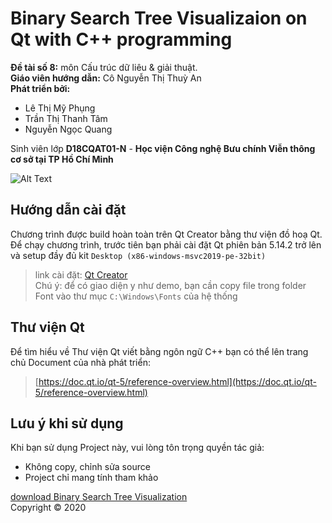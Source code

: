 # Binary Search Tree Visualizaion on Qt with C++ programming
**Đề tài số 8:** môn Cấu trúc dữ liêu & giải thuật.  
**Giáo viên hướng dẫn:** Cô Nguyễn Thị Thuỳ An  
**Phát triển bởi:**  
* Lê Thị Mỹ Phụng
* Trần Thị Thanh Tâm
* Nguyễn Ngọc Quang
  
Sinh viên lớp **D18CQAT01-N** -  **Học viện Công nghệ Bưu chính Viễn thông cơ sở tại TP Hồ Chí Minh**  

![Alt Text](https://raw.githubusercontent.com/nguyenngocquang700/BST_Visualization/master/screenshot.png)  

## Hướng dẫn cài đặt

Chương trình được build hoàn toàn trên Qt Creator bằng thư viện đồ hoạ Qt. Để chạy chương trình, trước tiên bạn phải cài đặt Qt phiên bản 5.14.2 trở lên và setup đầy đủ kit `Desktop (x86-windows-msvc2019-pe-32bit)`  
>link cài đặt: [Qt Creator](https://www.qt.io/download-qt-installer)  
Chú ý: để có giao diện y như demo, bạn cần copy file trong folder Font vào thư mục `C:\Windows\Fonts` của hệ thống  


## Thư viện Qt
Để tìm hiểu về Thư viện Qt viết bằng ngôn ngữ C++ bạn có thể lên trang chủ Document của nhà phát triển:
>[https://doc.qt.io/qt-5/reference-overview.html](https://doc.qt.io/qt-5/reference-overview.html)

## Lưu ý khi sử dụng
Khi bạn sử dụng Project này, vui lòng tôn trọng quyền tác giả:  
* Không copy, chỉnh sửa source
* Project chỉ mang tính tham khảo  

[download Binary Search Tree Visualization](https://drive.google.com/file/d/177cz0M-Uh2730LMYLaJ8ezEOwWIZrx70/view?usp=sharing)  
Copyright © 2020 
